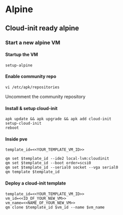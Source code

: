 # Alpine

## Cloud-init ready alpine

### Start a new alpine VM

#### Startup the VM

```shell
setup-alpine
```

#### Enable community repo
```shell
vi /etc/apk/repositories
```
Uncomment the community repository

#### Install & setup cloud-init

```shell
apk update && apk upgrade && apk add cloud-init
setup-cloud-init
reboot
```

#### Inside pve

```shell
template_id=<<YOUR_TEMPLATE_VM_ID>>

qm set $template_id --ide2 local-lvm:cloudinit
qm set $template_id --boot order=scsi0
qm set $template_id --serial0 socket --vga serial0
qm template $template_id
```

#### Deploy a cloud-init template

```shell
template_id=<<YOUR_TEMPLATE_VM_ID>>
vm_id=<<ID_OF_YOUR_NEW_VM>>
vm_name=<<NAME_OF_YOUR_NEW_VM>>
qm clone $template_id $vm_id --name $vm_name
```